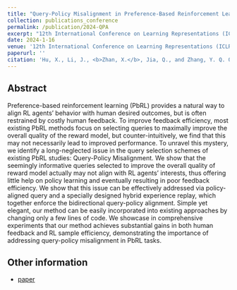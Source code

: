 ```yaml
---
title: "Query-Policy Misalignment in Preference-Based Reinforcement Learning"
collection: publications_conference
permalink: /publication/2024-QPA
excerpt: "12th International Conference on Learning Representations (ICLR 2024)."
date: 2024-1-16
venue: '12th International Conference on Learning Representations (ICLR 2024).'
paperurl: ''
citation: 'Hu, X., Li, J., <b>Zhan, X.</b>, Jia, Q., and Zhang, Y. Q. Query-Policy Misalignment in Preference-Based Reinforcement Learning. In the <i>12th International Conference on Learning Representations (ICLR 2024)<b>(spotlight)</b></i>.'
---
```


Abstract
---

Preference-based reinforcement learning (PbRL) provides a natural way to align RL agents’ behavior with human desired outcomes, but is often restrained by costly human feedback. To improve feedback efficiency, most existing PbRL methods focus on selecting queries to maximally improve the overall quality of the reward model, but counter-intuitively, we find that this may not necessarily lead to improved performance. To unravel this mystery, we identify a long-neglected issue in the query selection schemes of existing PbRL studies: Query-Policy Misalignment. We show that the seemingly informative queries selected to improve the overall quality of reward model actually may not align with RL agents’ interests, thus offering little help on policy learning and eventually resulting in poor feedback efficiency. We show that this issue can be effectively addressed via policy-aligned query and a specially designed hybrid experience replay, which together enforce the bidirectional query-policy alignment. Simple yet elegant, our method can be easily incorporated into existing approaches by changing only a few lines of code. We showcase in comprehensive experiments that our method achieves substantial gains in both human feedback and RL sample efficiency, demonstrating the importance of addressing query-policy misalignment in PbRL tasks.

Other information
---
* [paper](https://openreview.net/forum?id=UoBymIwPJR)